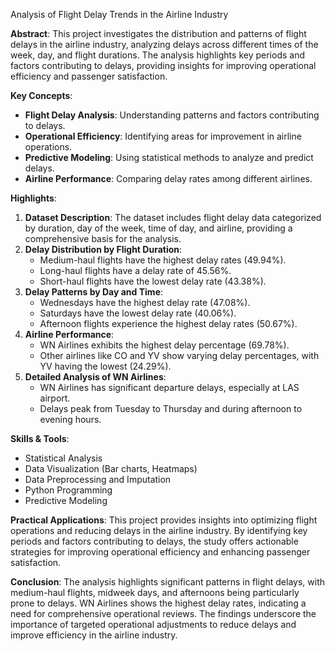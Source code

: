Analysis of Flight Delay Trends in the Airline Industry

**Abstract**:
This project investigates the distribution and patterns of flight delays in the airline industry, analyzing delays across different times of the week, day, and flight durations. The analysis highlights key periods and factors contributing to delays, providing insights for improving operational efficiency and passenger satisfaction.

**Key Concepts**:
- **Flight Delay Analysis**: Understanding patterns and factors contributing to delays.
- **Operational Efficiency**: Identifying areas for improvement in airline operations.
- **Predictive Modeling**: Using statistical methods to analyze and predict delays.
- **Airline Performance**: Comparing delay rates among different airlines.

**Highlights**:
1. **Dataset Description**: The dataset includes flight delay data categorized by duration, day of the week, time of day, and airline, providing a comprehensive basis for the analysis.
2. **Delay Distribution by Flight Duration**:
   - Medium-haul flights have the highest delay rates (49.94%).
   - Long-haul flights have a delay rate of 45.56%.
   - Short-haul flights have the lowest delay rate (43.38%).
3. **Delay Patterns by Day and Time**:
   - Wednesdays have the highest delay rate (47.08%).
   - Saturdays have the lowest delay rate (40.06%).
   - Afternoon flights experience the highest delay rates (50.67%).
4. **Airline Performance**:
   - WN Airlines exhibits the highest delay percentage (69.78%).
   - Other airlines like CO and YV show varying delay percentages, with YV having the lowest (24.29%).
5. **Detailed Analysis of WN Airlines**:
   - WN Airlines has significant departure delays, especially at LAS airport.
   - Delays peak from Tuesday to Thursday and during afternoon to evening hours.

**Skills & Tools**:
- Statistical Analysis
- Data Visualization (Bar charts, Heatmaps)
- Data Preprocessing and Imputation
- Python Programming
- Predictive Modeling

**Practical Applications**:
This project provides insights into optimizing flight operations and reducing delays in the airline industry. By identifying key periods and factors contributing to delays, the study offers actionable strategies for improving operational efficiency and enhancing passenger satisfaction.

**Conclusion**:
The analysis highlights significant patterns in flight delays, with medium-haul flights, midweek days, and afternoons being particularly prone to delays. WN Airlines shows the highest delay rates, indicating a need for comprehensive operational reviews. The findings underscore the importance of targeted operational adjustments to reduce delays and improve efficiency in the airline industry.


